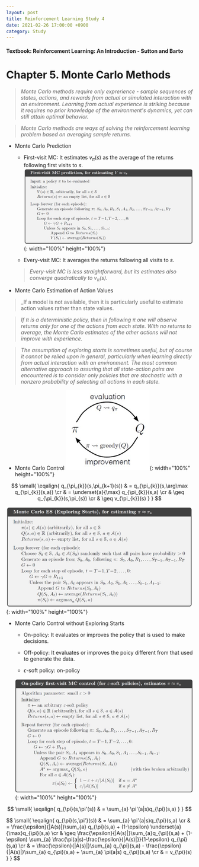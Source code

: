 ```yaml
---
layout: post
title: Reinforcement Learning Study 4
date: 2021-02-26 17:00:00 +0900
category: Study 
---
```

#### Textbook: Reinforcement Learning: An Introduction - Sutton and Barto

# Chapter 5. Monte Carlo Methods
> _Monte Carlo methods require only exprerience - sample sequences of states, actions, and rewards from actual or simulated interaction with an environment. Learning from actual experience is striking because it requires no prior knowledge of the environment's dynamics, yet can still attain optimal behavior._

> _Monte Carlo methods are ways of solving the reinforcement learning problem based on averaging sample returns._

+ Monte Carlo Prediction
	+ First-visit MC: It estimates $v_{\pi}(s)$ as the average of the returns following first visits to $s$.
	![](/Figs/RL_Sutton/Ch5/FirstVisitMC.jpg){: width="100%" height="100%"}
	
	+ Every-visit MC: It averages the returns following all visits to $s$.

	> _Every-visit MC is less straightforward, but its estimates also converge quadratically to $v_{\pi}(s)$._

+ Monte Carlo Estimation of Action Values

> _If a model is not available, then it is particularly useful to estimate action values rather than state values.

> _If $\pi$ is a deterministic policy, then in following $\pi$ one will observe returns only for one of the actions from each state. With no returns to average, the Monte Carlo estimates of the other actions will not improve with experience._

> _The assumption of exploring starts is sometimes useful, but of course it cannot be relied upon in general, particularly when learning directly from actual interaction with an environment. The most common alternative approach to assuring that all state-action pairs are encountered is to consider only policies that are stochastic with a nonzero probability of selecting all actions in each state._


+ Monte Carlo Control
![](/Figs/RL_Sutton/Ch5/GPIMC.jpg){: width="100%" height="100%"}

$$
\small{
\eqalign{ 
q_{\pi_{k}}(s,\pi_{k+1}(s)) & = q_{\pi_{k}}(s,\arg\max q_{\pi_{k}}(s,a)) \cr
			       & = \underset{a}{\max} q_{\pi_{k}}(s,a) \cr
			       & \geq q_{\pi_{k}}(s,\pi_{s}) \cr
			       & \geq v_{\pi_{k}}(s)
}
}
$$

![](/Figs/RL_Sutton/Ch5/MCES.jpg){: width="100%" height="100%"}

+ Monte Carlo Control without Exploring Starts
	+ On-policy: It evaluates or improves the policy that is used to make decisions.
	
	+ Off-policy: It evaluates or improves the poicy different from that used to generate the data. 
	
	+ $\epsilon$-soft policy: on-policy

	![](/Figs/RL_Sutton/Ch5/MCwoES.jpg){: width="100%" height="100%"}

$$
\small{
\eqalign{ 
q_{\pi}(s,\pi'(s)) & = \sum_{a} \pi'(a|s)q_{\pi}(s,a)
}
}
$$

$$
\small{
\eqalign{ 
q_{\pi}(s,\pi'}(s)) & = \sum_{a} \pi'(a|s)q_{\pi}(s,a) \cr
			       & = \frac{\epsilon}{|A(s)|}\sum_{a} q_{\pi}(s,a) + (1-\epsilon) \underset{a}{\max}q_{\pi}(s,a) \cr
			       & \geq \frac{\epsilon}{|A(s)|}\sum_{a}q_{\pi}(s,a) + (1-\epsilon) \sum_{a} \frac{\pi(a|s)-\frac{\epsilon}{|A(s)|}}{1-\epsilon} q_{\pi}(s,a) \cr
			       & = \frac{\epsilon}{|A(s)|}\sum_{a} q_{\pi}(s,a) - \frac{\epsilon}{|A(s)|}\sum_{a} q_{\pi}(s,a) + \sum_{a} \pi(a|s) q_{\pi}(s,a) \cr
			       & = v_{\pi}(s)
}
}
$$


